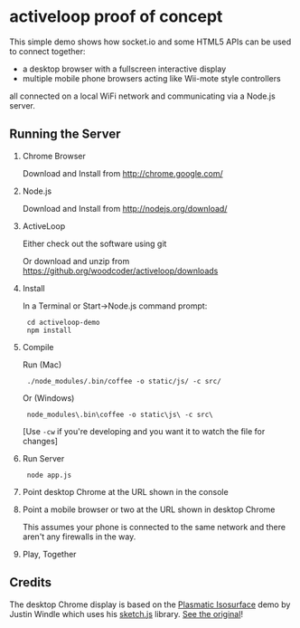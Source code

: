 # activeloop proof of concept

This simple demo shows how socket.io and some HTML5 APIs can be used to connect together:

   * a desktop browser with a fullscreen interactive display
   * multiple mobile phone browsers acting like Wii-mote style controllers

all connected on a local WiFi network and communicating via a Node.js server.


## Running the Server

1. Chrome Browser

	Download and Install from http://chrome.google.com/


2. Node.js

	Download and Install from http://nodejs.org/download/


3. ActiveLoop

	Either check out the software using git

	Or download and unzip from https://github.org/woodcoder/activeloop/downloads


4. Install

	In a Terminal or Start->Node.js command prompt:

		cd activeloop-demo
		npm install


5. Compile

	Run (Mac)

		./node_modules/.bin/coffee -o static/js/ -c src/

	Or (Windows)

		node_modules\.bin\coffee -o static\js\ -c src\

	[Use `-cw` if you're developing and you want it to watch the file for changes]


6. Run Server

		node app.js


7. Point desktop Chrome at the URL shown in the console


8. Point a mobile browser or two at the URL shown in desktop Chrome

    This assumes your phone is connected to the same network and there aren't any firewalls in the way.


9. Play, Together



## Credits

The desktop Chrome display is based on the [Plasmatic Isosurface](https://github.com/soulwire/Plasmatic-Isosurface) demo by Justin Windle which uses his [sketch.js](https://github.com/soulwire/sketch.js) library.  [See the original](http://soulwire.github.com/Plasmatic-Isosurface/)!

